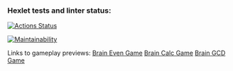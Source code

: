 ### Hexlet tests and linter status:
[![Actions Status](https://github.com/ajsen/frontend-project-44/workflows/hexlet-check/badge.svg)](https://github.com/ajsen/frontend-project-44/actions)

[![Maintainability](https://api.codeclimate.com/v1/badges/e08621375b9ef6493168/maintainability)](https://codeclimate.com/github/ajsen/frontend-project-44/maintainability)

Links to gameplay previews:
[Brain Even Game](https://asciinema.org/a/595741)
[Brain Calc Game](https://asciinema.org/a/595923)
[Brain GCD Game](https://asciinema.org/a/596036)
